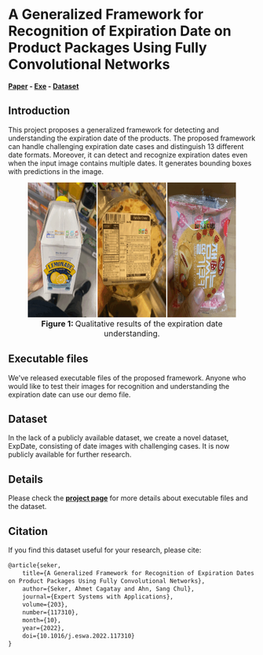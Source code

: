 
# A Generalized Framework for Recognition of Expiration Date on Product Packages Using Fully Convolutional Networks

**[Paper](https://doi.org/10.1016/j.eswa.2022.117310)
\-
[Exe](https://drive.google.com/drive/folders/15bEaQMYmjgJ7LHl2bS-fkKM6mw0iwq1S?usp=sharing)
\- [Dataset](https://drive.google.com/drive/folders/1YuxWzVj6bT6gs6XlewEGetYrdgwZt7EH?usp=sharing)**


## Introduction
This project proposes a generalized framework for detecting and
understanding the expiration date of the products. The proposed
framework can handle challenging expiration date cases and distinguish
13 different date formats. Moreover, it can detect and
recognize expiration dates even when the input image contains multiple
dates. It generates bounding boxes with predictions in the image.

<figure>
    <div>
        <img src="figures/figure_2.gif" height="275"/>
    </div>
    <figcaption style="text-align: center; font-size: 16px;"><strong>Figure 1: </strong> Qualitative results of the expiration date understanding.</figcaption>
</figure>


## Executable files
We've released executable files of the proposed framework. Anyone
who would like to test their images for recognition and
understanding the expiration date can use our demo file. 


## Dataset
In the lack of a publicly available dataset, we create a novel dataset,
ExpDate, consisting of date images with challenging cases. It
is now publicly available for further research.  


## Details
Please check the **[project page](https://felizang.github.io/expdate/)** for
more details about executable files and the dataset.


## Citation
If you find this dataset useful for your research, please cite:

    @article{seker, 
        title={A Generalized Framework for Recognition of Expiration Dates on Product Packages Using Fully Convolutional Networks}, 
        author={Seker, Ahmet Cagatay and Ahn, Sang Chul}, 
        journal={Expert Systems with Applications}, 
        volume={203}, 
        number={117310}, 
        month={10}, 
        year={2022}, 
        doi={10.1016/j.eswa.2022.117310} 
    } 
